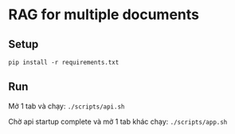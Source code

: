 # RAG for multiple documents

## Setup
`pip install -r requirements.txt`

## Run
Mở 1 tab và chạy:
`./scripts/api.sh`

Chờ api startup complete và mở 1 tab khác chạy:
`./scripts/app.sh`